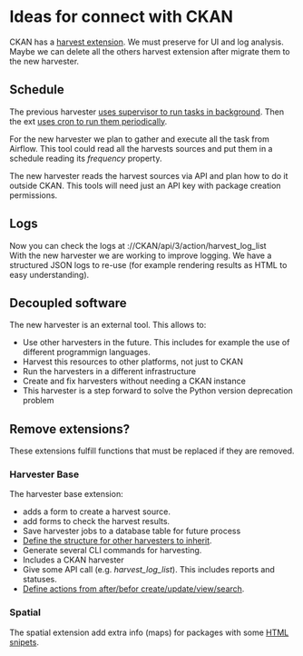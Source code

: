 # Ideas for connect with CKAN

CKAN has a [harvest extension](https://github.com/ckan/ckanext-harvest). We must preserve for UI and log analysis. Maybe we can delete all the others harvest extension after migrate them to the new harvester.  

## Schedule

The previous harvester [uses supervisor to run tasks in background](https://github.com/ckan/ckanext-harvest/blob/master/config/supervisor/ckan_harvesting.conf). Then the ext [uses cron to run them periodically](https://github.com/ckan/ckanext-harvest/blob/master/README.rst#setting-up-the-harvesters-on-a-production-server).  

For the new harvester we plan to gather and execute all the task from Airflow. This tool could read all the harvests sources and put them in a schedule reading its _frequency_ property.  

The new harvester reads the harvest sources via API and plan how to do it outside CKAN. This tools will need just an API key with package creation permissions.  

## Logs

Now you can check the logs at ://CKAN/api/3/action/harvest_log_list  
With the new harvester we are working to improve logging. We have a structured JSON logs to re-use (for example rendering results as HTML to easy understanding).  

## Decoupled software

The new harvester is an external tool. This allows to:
 - Use other harvesters in the future. This includes for example the use of different programmign languages.
 - Harvest this resources to other platforms, not just to CKAN 
 - Run the harvesters in a different infrastructure
 - Create and fix harvesters without needing a CKAN instance
 - This harvester is a step forward to solve the Python version deprecation problem

## Remove extensions?

These extensions fulfill functions that must be replaced if they are removed.

### Harvester Base
The harvester base extension:
 - adds a form to create a harvest source.
 - add forms to check the harvest results.
 - Save harvester jobs to a database table for future process
 - [Define the structure for other harvesters to inherit](https://github.com/ckan/ckanext-harvest/blob/master/ckanext/harvest/interfaces.py).
 - Generate several CLI commands for harvesting.
 - Includes a CKAN harvester
 - Give some API call (e.g. _harvest_log_list_). This includes reports and statuses.
 - [Define actions from after/befor create/update/view/search](https://github.com/ckan/ckanext-harvest/blob/master/ckanext/harvest/plugin.py#L28).

### Spatial

The spatial extension add extra info (maps) for packages with some [HTML snipets](https://github.com/gsa/ckanext-spatial/tree/master/ckanext/spatial/templates/spatial/snippets).  